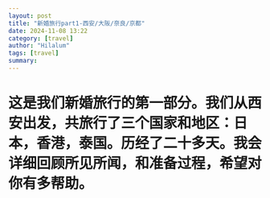```yaml
---
layout: post
title: "新婚旅行part1-西安/大阪/奈良/京都"
date: 2024-11-08 13:22
category: [travel]
author: "Hilalum"
tags: [travel]
summary: 
---
```


# 这是我们新婚旅行的第一部分。我们从西安出发，共旅行了三个国家和地区：日本，香港，泰国。历经了二十多天。我会详细回顾所见所闻，和准备过程，希望对你有多帮助。